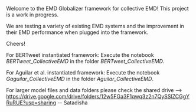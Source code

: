 Welcome to the EMD Globalizer framework for collective EMD!
This project is a work in progress.

We are testing a variety of existing EMD systems and the improvement in their EMD performance when plugged into the framework.

Cheers!

For BERTweet instantiated framework:
Execute the notebook *BERTweet_CollectiveEMD* in the folder *BERTweet_CollectiveEMD*.

For Aguilar et al. instantiated framework:
Execute the notebook *Gaguilar_CollectiveEMD* in the folder *Aguilar_CollectiveEMD*.

For larger model files and data folders please check the shared drive --> https://drive.google.com/drive/folders/12w5FGa3F1qwq3z2n7QySSlZCGgYRuRUE?usp=sharing
-- Satadisha